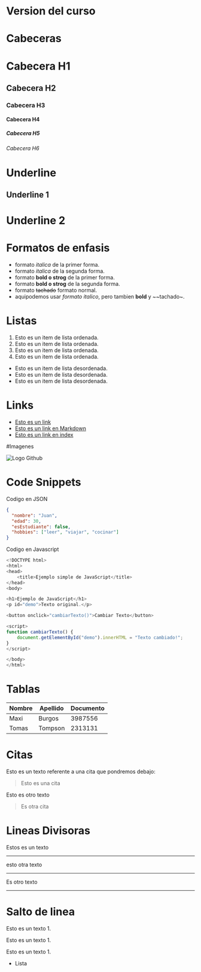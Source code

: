 # Version del curso

# Cabeceras
# Cabecera H1
## Cabecera H2
### Cabecera H3
#### Cabecera H4
##### Cabecera H5
###### Cabecera H6

# Underline

Underline 1
-----------

Underline 2
===========

# Formatos de enfasis
- formato *italica* de la primer forma.
- formato _italica_ de la segunda forma.
- formato **bold o strog** de la primer forma.
- formato __bold o strog__ de la segunda forma.
- formato ~~tachado~~ formato normal.
- aquipodemos usar *formato italico*, pero tambien **bold** y ~~tachado~.

# Listas
1. Esto es un item de lista ordenada. 
2. Esto es un item de lista ordenada.
3. Esto es un item de lista ordenada.
4. Esto es un item de lista ordenada.
- Esto es un item de lista desordenada.
- Esto es un item de lista desordenada.
- Esto es un item de lista desordenada.

# Links
- <a href="http://google.com">Esto es un link</a>
- [Esto es un link en Markdown](http://google.com)
- [Esto es un link en index](indedx.html)

#Imagenes

![Logo Github](https://1000logos.net/wp-content/uploads/2021/05/GitHub-logo.png)

# Code Snippets
Codigo en JSON
````JSON
{
  "nombre": "Juan",
  "edad": 30,
  "esEstudiante": false,
  "hobbies": ["leer", "viajar", "cocinar"]
}
````
Codigo en Javascript
````Javascript
<!DOCTYPE html>
<html>
<head>
    <title>Ejemplo simple de JavaScript</title>
</head>
<body>

<h1>Ejemplo de JavaScript</h1>
<p id="demo">Texto original.</p>

<button onclick="cambiarTexto()">Cambiar Texto</button>

<script>
function cambiarTexto() {
    document.getElementById("demo").innerHTML = "Texto cambiado!";
}
</script>

</body>
</html>

````
# Tablas
| Nombre | Apellido | Documento |
| ------ | -------- | --------- |
|  Maxi  | Burgos   | 3987556   |
| Tomas  | Tompson  | 2313131   |

# Citas
Esto es un texto referente a una cita que pondremos debajo:
> Esto es una cita

Esto es otro texto
> Es otra cita

# Lineas Divisoras
Estos es un texto

---
esto otra texto

***

Es otro texto
___

# Salto de linea
Esto es un texto 1.

Esto es un texto 1.

Esto es un texto 1.
- Lista

